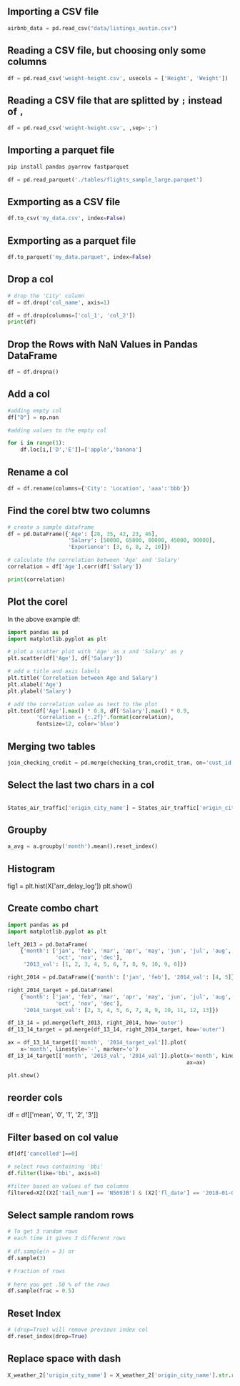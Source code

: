 ## Importing a CSV file
``` python
airbnb_data = pd.read_csv("data/listings_austin.csv")
```
## Reading a CSV file, but choosing only some columns
``` python
df = pd.read_csv('weight-height.csv', usecols = ['Height', 'Weight'])
```
## Reading a CSV file that are splitted by `;` instead of `,`
``` python
df = pd.read_csv('weight-height.csv', ,sep=';') 
```
## Importing a parquet file
``` python
pip install pandas pyarrow fastparquet

df = pd.read_parquet('./tables/flights_sample_large.parquet')
```

## Exmporting as a CSV file
``` python
df.to_csv('my_data.csv', index=False)
```
## Exmporting as a parquet file
``` python
df.to_parquet('my_data.parquet', index=False)
```


## Drop a col
``` python
# drop the 'City' column
df = df.drop('col_name', axis=1)

df = df.drop(columns=['col_1', 'col_2'])
print(df)
```
## Drop the Rows with NaN Values in Pandas DataFrame
``` python
df = df.dropna()
```
## Add a col
``` python
#adding empty col
df["D"] = np.nan
```
``` python
#adding values to the empty col

for i in range(1):
    df.loc[i,['D','E']]=['apple','banana']
```
## Rename a col
``` python
df = df.rename(columns={'City': 'Location', 'aaa':'bbb'})
```

## Find the corel btw two columns

``` python
# create a sample dataframe
df = pd.DataFrame({'Age': [28, 35, 42, 23, 46],
                   'Salary': [50000, 65000, 80000, 45000, 90000],
                   'Experience': [3, 6, 8, 2, 10]})

# calculate the correlation between 'Age' and 'Salary'
correlation = df['Age'].corr(df['Salary'])

print(correlation)
```

## Plot the corel
In the above example df:


``` python
import pandas as pd
import matplotlib.pyplot as plt

# plot a scatter plot with 'Age' as x and 'Salary' as y
plt.scatter(df['Age'], df['Salary'])

# add a title and axis labels
plt.title('Correlation between Age and Salary')
plt.xlabel('Age')
plt.ylabel('Salary')

# add the correlation value as text to the plot
plt.text(df['Age'].max() * 0.8, df['Salary'].max() * 0.9,
         'Correlation = {:.2f}'.format(correlation),
         fontsize=12, color='blue')
```

## Merging two tables

``` python
join_checking_credit = pd.merge(checking_tran,credit_tran, on='cust_id',how='outer')

```
## Select the last two chars in a col
``` python

States_air_traffic['origin_city_name'] = States_air_traffic['origin_city_name'].map(lambda x: str(x)[-2:])

```

## Groupby
``` python
a_avg = a.groupby('month').mean().reset_index()
```
## Histogram

fig1 = plt.hist(X['arr_delay_log'])
plt.show()

## Create combo chart
``` python
import pandas as pd
import matplotlib.pyplot as plt

left_2013 = pd.DataFrame(
    {'month': ['jan', 'feb', 'mar', 'apr', 'may', 'jun', 'jul', 'aug', 'sep',
               'oct', 'nov', 'dec'],
     '2013_val': [1, 2, 3, 4, 5, 6, 7, 8, 9, 10, 9, 6]})

right_2014 = pd.DataFrame({'month': ['jan', 'feb'], '2014_val': [4, 5]})

right_2014_target = pd.DataFrame(
    {'month': ['jan', 'feb', 'mar', 'apr', 'may', 'jun', 'jul', 'aug', 'sep',
               'oct', 'nov', 'dec'],
     '2014_target_val': [2, 3, 4, 5, 6, 7, 8, 9, 10, 11, 12, 13]})

df_13_14 = pd.merge(left_2013, right_2014, how='outer')
df_13_14_target = pd.merge(df_13_14, right_2014_target, how='outer')

ax = df_13_14_target[['month', '2014_target_val']].plot(
    x='month', linestyle='-', marker='o')
df_13_14_target[['month', '2013_val', '2014_val']].plot(x='month', kind='bar',
                                                        ax=ax)

plt.show()
```


## reorder cols
df = df[['mean', '0', '1', '2', '3']]

## Filter based on col value
```python
df[df['cancelled']==0]
```
``` python
# select rows containing 'bbi'
df.filter(like='bbi', axis=0)
```
``` python
#filter based on values of two columns
filtered=X2[(X2['tail_num'] == 'N569JB') & (X2['fl_date'] == '2018-01-01')]
```
## Select sample random rows
``` python
# To get 3 random rows
# each time it gives 3 different rows
 
# df.sample(n = 3) or
df.sample(3)
```

``` python
# Fraction of rows
 
# here you get .50 % of the rows
df.sample(frac = 0.5)
```

## Reset Index
``` python
# (drop=True) will remove previous index col
df.reset_index(drop=True)
```

## Replace space with dash

``` python
X_weather_2['origin_city_name'] = X_weather_2['origin_city_name'].str.replace(' ', '-')
```
